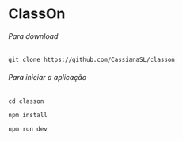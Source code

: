 # ClassOn

###### Para download

```
git clone https://github.com/CassianaSL/classon
```

###### Para iniciar a aplicação

```
cd classon

npm install

npm run dev
```
